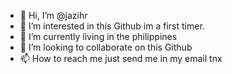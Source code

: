 - 👋 Hi, I’m @jazihr
- 👀 I’m interested in this Github im a first timer.
- 🌱 I’m currently living in the philippines
- 💞️ I’m looking to collaborate on this Github
- 📫 How to reach me just send me in my email tnx

<!---
jazihr/jazihr is a ✨ special ✨ repository because its `README.md` (this file) appears on your GitHub profile.
You can click the Preview link to take a look at your changes.
--->
